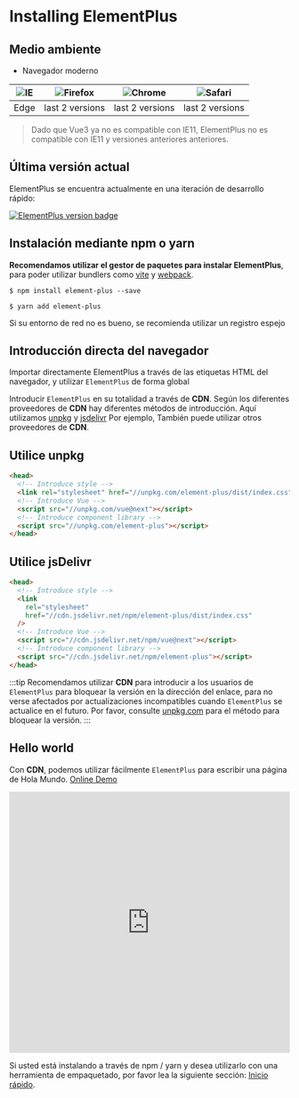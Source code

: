 # Installing ElementPlus

## Medio ambiente

- Navegador moderno

| ![IE](https://cdn.jsdelivr.net/npm/@browser-logos/edge/edge_32x32.png) | ![Firefox](https://cdn.jsdelivr.net/npm/@browser-logos/firefox/firefox_32x32.png) | ![Chrome](https://cdn.jsdelivr.net/npm/@browser-logos/chrome/chrome_32x32.png) | ![Safari](https://cdn.jsdelivr.net/npm/@browser-logos/safari/safari_32x32.png) |
| ---------------------------------------------------------------------- | --------------------------------------------------------------------------------- | ------------------------------------------------------------------------------ | ------------------------------------------------------------------------------ |
| Edge                                                                   | last 2 versions                                                                   | last 2 versions                                                                | last 2 versions                                                                |

> Dado que Vue3 ya no es compatible con IE11, ElementPlus no es compatible con
> IE11 y versiones anteriores anteriores.

## Última versión actual

ElementPlus se encuentra actualmente en una iteración de desarrollo rápido:

[![ElementPlus version badge](https://img.shields.io/npm/v/element-plus.svg?style=flat-square)](https://www.npmjs.org/package/element-plus)

## Instalación mediante npm o yarn

**Recomendamos utilizar el gestor de paquetes para instalar ElementPlus**,
para poder utilizar bundlers como [vite](https://vitejs.dev) y
[webpack](https://webpack.js.org/).

```shell
$ npm install element-plus --save
```

```shell
$ yarn add element-plus
```

Si su entorno de red no es bueno, se recomienda utilizar un registro espejo

## Introducción directa del navegador

Importar directamente ElementPlus a través de las etiquetas HTML del navegador, y utilizar `ElementPlus` de forma global

Introducir `ElementPlus` en su totalidad a través de **CDN**. Según los diferentes proveedores de **CDN**
hay diferentes métodos de introducción. Aquí utilizamos
[unpkg](https://unpkg.com) y [jsdelivr](https://jsdelivr.com) Por ejemplo,
También puede utilizar otros proveedores de **CDN**.

## Utilice unpkg

```html
<head>
  <!-- Introduce style -->
  <link rel="stylesheet" href="//unpkg.com/element-plus/dist/index.css" />
  <!-- Introduce Vue -->
  <script src="//unpkg.com/vue@next"></script>
  <!-- Introduce component library -->
  <script src="//unpkg.com/element-plus"></script>
</head>
```

## Utilice jsDelivr

```html
<head>
  <!-- Introduce style -->
  <link
    rel="stylesheet"
    href="//cdn.jsdelivr.net/npm/element-plus/dist/index.css"
  />
  <!-- Introduce Vue -->
  <script src="//cdn.jsdelivr.net/npm/vue@next"></script>
  <!-- Introduce component library -->
  <script src="//cdn.jsdelivr.net/npm/element-plus"></script>
</head>
```

:::tip
Recomendamos utilizar **CDN** para introducir a los usuarios de `ElementPlus`
para bloquear la versión
en la dirección del enlace, para no verse afectados por actualizaciones
incompatibles cuando `ElementPlus`
se actualice en el futuro. Por favor, consulte [unpkg.com](https://unpkg.com) para
el método para bloquear la versión.
:::

## Hello world

Con **CDN**, podemos utilizar fácilmente `ElementPlus` para
escribir una página de Hola Mundo. [Online Demo](https://codepen.io/iamkun/pen/YzWMaVr)

<iframe height="469" style="width: 100%;" scrolling="no" title="YzWMaVr" src="https://codepen.io/iamkun/embed/YzWMaVr?height=469&theme-id=light&default -tab=html,result" frameborder="no" loading="lazy" allowtransparency="true" allowfullscreen="true">
  See the Pen <a href='https://codepen.io/iamkun/pen/YzWMaVr'>YzWMaVr</a> by iamkun
  (<a href='https://codepen.io/iamkun'>@iamkun</a>) on <a href='https://codepen.io'>CodePen</a>.
</iframe>

Si usted está instalando a través de npm / yarn y desea utilizarlo con
una herramienta de empaquetado, por favor lea la
siguiente sección: [Inicio rápido](/#/es/component/quickstart).
